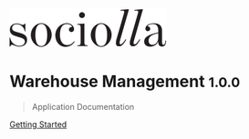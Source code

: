 ![logo](_media/logo-sociolla.svg)

#  Warehouse Management <small>1.0.0</small>

> Application Documentation


[Getting Started](#sociolla_warehouse_management)
